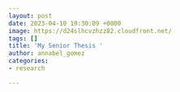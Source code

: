 ```yaml
---
layout: post
date: 2023-04-10 19:30:09 +0000
image: https://d24slhcvzhzz82.cloudfront.net/
tags: []
title: 'My Senior Thesis '
author: annabel_gomez
categories:
- research

---
```

